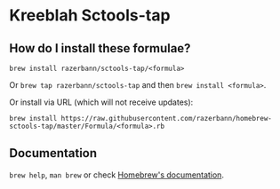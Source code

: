 # Kreeblah Sctools-tap

## How do I install these formulae?
`brew install razerbann/sctools-tap/<formula>`

Or `brew tap razerbann/sctools-tap` and then `brew install <formula>`.

Or install via URL (which will not receive updates):

```
brew install https://raw.githubusercontent.com/razerbann/homebrew-sctools-tap/master/Formula/<formula>.rb
```

## Documentation
`brew help`, `man brew` or check [Homebrew's documentation](https://docs.brew.sh).
